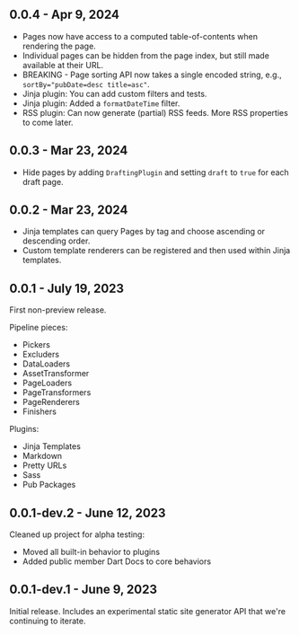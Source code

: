 ## 0.0.4 - Apr 9, 2024
 * Pages now have access to a computed table-of-contents when rendering the page.
 * Individual pages can be hidden from the page index, but still made available at their URL.
 * BREAKING - Page sorting API now takes a single encoded string, e.g., `sortBy="pubDate=desc title=asc"`.
 * Jinja plugin: You can add custom filters and tests.
 * Jinja plugin: Added a `formatDateTime` filter.
 * RSS plugin: Can now generate (partial) RSS feeds. More RSS properties to come later.

## 0.0.3 - Mar 23, 2024
 * Hide pages by adding `DraftingPlugin` and setting `draft` to `true` for each draft page.

## 0.0.2 - Mar 23, 2024
 * Jinja templates can query Pages by tag and choose ascending or descending order.
 * Custom template renderers can be registered and then used within Jinja templates.

## 0.0.1 - July 19, 2023
First non-preview release.

Pipeline pieces:
 * Pickers
 * Excluders
 * DataLoaders
 * AssetTransformer
 * PageLoaders
 * PageTransformers
 * PageRenderers
 * Finishers

Plugins:
 * Jinja Templates
 * Markdown
 * Pretty URLs
 * Sass
 * Pub Packages

## 0.0.1-dev.2 - June 12, 2023
Cleaned up project for alpha testing:

 * Moved all built-in behavior to plugins
 * Added public member Dart Docs to core behaviors

## 0.0.1-dev.1 - June 9, 2023
Initial release. Includes an experimental static site generator API that we're continuing to iterate.
